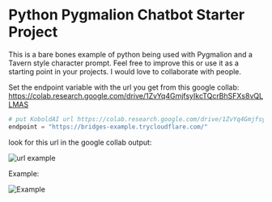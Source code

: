 # Python Pygmalion Chatbot Starter Project
This is a bare bones example of python being used with Pygmalion and a Tavern style character prompt. Feel free to improve this or use it as a starting point in your projects. I would love to collaborate with people.

Set the endpoint variable with the url you get from this google collab: https://colab.research.google.com/drive/1ZvYq4GmjfsyIkcTQcrBhSFXs8vQLLMAS
```python
# put KoboldAI url https://colab.research.google.com/drive/1ZvYq4GmjfsyIkcTQcrBhSFXs8vQLLMAS
endpoint = "https://bridges-example.trycloudflare.com/"
```
look for this url in the google collab output:

![url example](https://raytracing-benchmarks.are-really.cool/5utGhMj.png)

Example:

![Example](https://i.imgur.com/CL2n0kN.png)
